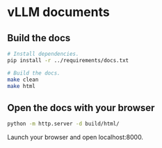 # vLLM documents

## Build the docs

```bash
# Install dependencies.
pip install -r ../requirements/docs.txt

# Build the docs.
make clean
make html
```

## Open the docs with your browser

```bash
python -m http.server -d build/html/
```

Launch your browser and open localhost:8000.
